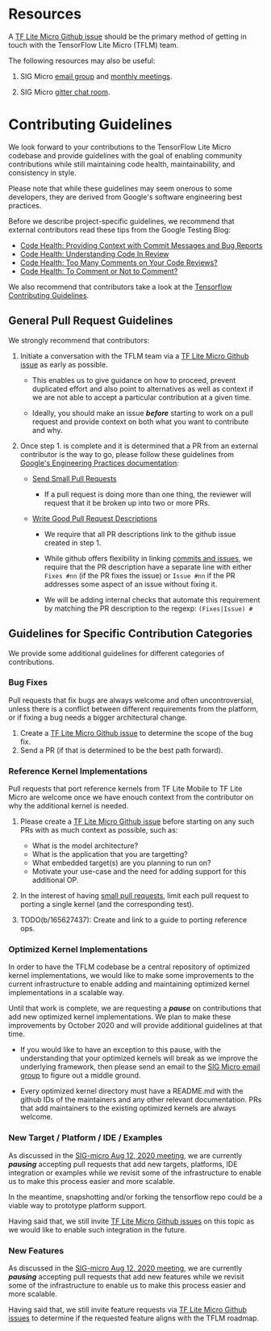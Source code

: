 # Resources

A
[TF Lite Micro Github issue](https://github.com/tensorflow/tensorflow/issues/new?labels=comp%3Amicro&template=70-tflite-micro-issue.md)
should be the primary method of getting in touch with the TensorFlow Lite Micro
(TFLM) team.

The following resources may also be useful:

1.  SIG Micro [email group](https://groups.google.com/a/tensorflow.org/g/micro)
    and
    [monthly meetings](http://doc/1YHq9rmhrOUdcZnrEnVCWvd87s2wQbq4z17HbeRl-DBc).

1.  SIG Micro [gitter chat room](https://gitter.im/tensorflow/sig-micro).

# Contributing Guidelines

We look forward to your contributions to the TensorFlow Lite Micro codebase and
provide guidelines with the goal of enabling community contributions while still
maintaining code health, maintainability, and consistency in style.

Please note that while these guidelines may seem onerous to some developers,
they are derived from Google's software engineering best practices.

Before we describe project-specific guidelines, we recommend that external
contributors read these tips from the Google Testing Blog:

*   [Code Health: Providing Context with Commit Messages and Bug Reports](https://testing.googleblog.com/2017/09/code-health-providing-context-with.html)
*   [Code Health: Understanding Code In Review](https://testing.googleblog.com/2018/05/code-health-understanding-code-in-review.html)
*   [Code Health: Too Many Comments on Your Code Reviews?](https://testing.googleblog.com/2017/06/code-health-too-many-comments-on-your.html)
*   [Code Health: To Comment or Not to Comment?](https://testing.googleblog.com/2017/07/code-health-to-comment-or-not-to-comment.html)

We also recommend that contributors take a look at the
[Tensorflow Contributing Guidelines](https://github.com/tensorflow/tensorflow/blob/master/CONTRIBUTING.md).

## General Pull Request Guidelines

We strongly recommend that contributors:

1.  Initiate a conversation with the TFLM team via a
    [TF Lite Micro Github issue](https://github.com/tensorflow/tensorflow/issues/new?labels=comp%3Amicro&template=70-tflite-micro-issue.md)
    as early as possible.

    *   This enables us to give guidance on how to proceed, prevent duplicated
        effort and also point to alternatives as well as context if we are not
        able to accept a particular contribution at a given time.

    *   Ideally, you should make an issue ***before*** starting to work on a
        pull request and provide context on both what you want to contribute and
        why.

1.  Once step 1. is complete and it is determined that a PR from an external
    contributor is the way to go, please follow these guidelines from
    [Google's Engineering Practices documentation](https://google.github.io/eng-practices/):

    *   [Send Small Pull Requests](https://google.github.io/eng-practices/review/developer/small-cls.html)

        *   If a pull request is doing more than one thing, the reviewer will
            request that it be broken up into two or more PRs.

    *   [Write Good Pull Request Descriptions](https://google.github.io/eng-practices/review/developer/cl-descriptions.html)

        *   We require that all PR descriptions link to the github issue created
            in step 1.

        *   While github offers flexibility in linking
            [commits and issues](https://github.blog/2011-04-09-issues-2-0-the-next-generation/#commits-issues),
            we require that the PR description have a separate line with either
            `Fixes #nn` (if the PR fixes the issue) or `Issue #nn` if the PR
            addresses some aspect of an issue without fixing it.

        *   We will be adding internal checks that automate this requirement by
            matching the PR description to the regexp: `(Fixes|Issue) #`

## Guidelines for Specific Contribution Categories

We provide some additional guidelines for different categories of contributions.

### Bug Fixes

Pull requests that fix bugs are always welcome and often uncontroversial, unless
there is a conflict between different requirements from the platform, or if
fixing a bug needs a bigger architectural change.

1.  Create a
    [TF Lite Micro Github issue](https://github.com/tensorflow/tensorflow/issues/new?labels=comp%3Amicro&template=70-tflite-micro-issue.md)
    to determine the scope of the bug fix.
1.  Send a PR (if that is determined to be the best path forward).

### Reference Kernel Implementations

Pull requests that port reference kernels from TF Lite Mobile to TF Lite Micro
are welcome once we have enouch context from the contributor on why the
additional kernel is needed.

1.  Please create a
    [TF Lite Micro Github issue](https://github.com/tensorflow/tensorflow/issues/new?labels=comp%3Amicro&template=70-tflite-micro-issue.md)
    before starting on any such PRs with as much context as possible, such as:

    *   What is the model architecture?
    *   What is the application that you are targetting?
    *   What embedded target(s) are you planning to run on?
    *   Motivate your use-case and the need for adding support for this
        additional OP.

1.  In the interest of having
    [small pull requests](https://google.github.io/eng-practices/review/developer/small-cls.html),
    limit each pull request to porting a single kernel (and the corresponding
    test).

1.  TODO(b/165627437): Create and link to a guide to porting reference ops.

### Optimized Kernel Implementations

In order to have the TFLM codebase be a central repository of optimized kernel
implementations, we would like to make some improvements to the current
infrastructure to enable adding and maintaining optimized kernel implementations
in a scalable way.

Until that work is complete, we are requesting a ***pause*** on contributions that
add new optimized kernel implementations. We plan to make these improvements by
October 2020 and will provide additional guidelines at that time.

*   If you would like to have an exception to this pause, with the understanding
    that your optimized kernels will break as we improve the underlying
    framework, then please send an email to the [SIG Micro email
    group](https://groups.google.com/a/tensorflow.org/g/micro) to figure out
    a middle ground.

*   Every optimized kernel directory must have a README.md with the github IDs
    of the maintainers and any other relevant documentation. PRs that add
    maintainers to the existing optimized kernels are always welcome.

### New Target / Platform / IDE / Examples

As discussed in the
[SIG-micro Aug 12, 2020 meeting](http://doc/1YHq9rmhrOUdcZnrEnVCWvd87s2wQbq4z17HbeRl-DBc),
we are currently ***pausing*** accepting pull requests that add new targets,
platforms, IDE integration or examples while we revisit some of the
infrastructure to enable us to make this process easier and more scalable.

In the meantime, snapshotting and/or forking the tensorflow repo could be a
viable way to prototype platform support.

Having said that, we still invite
[TF Lite Micro Github issues](https://github.com/tensorflow/tensorflow/issues/new?labels=comp%3Amicro&template=70-tflite-micro-issue.md)
on this topic as we would like to enable such integration in the future.

### New Features

As discussed in the
[SIG-micro Aug 12, 2020 meeting](http://doc/1YHq9rmhrOUdcZnrEnVCWvd87s2wQbq4z17HbeRl-DBc),
we are currently ***pausing*** accepting pull requests that add new features while
we revisit some of the infrastructure to enable us to make this process easier
and more scalable.

Having said that, we still invite feature requests via
[TF Lite Micro Github issues](https://github.com/tensorflow/tensorflow/issues/new?labels=comp%3Amicro&template=70-tflite-micro-issue.md)
to determine if the requested feature aligns with the TFLM roadmap.
